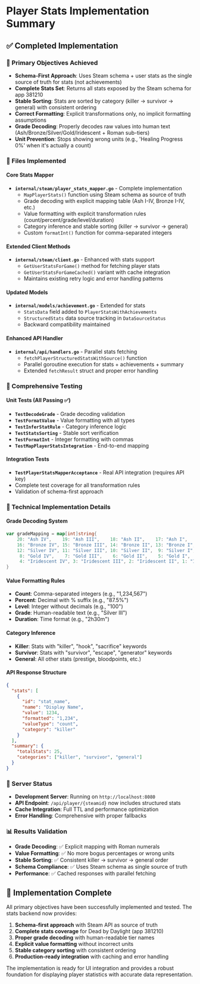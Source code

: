# Player Stats Implementation Summary

## ✅ Completed Implementation

### 🎯 Primary Objectives Achieved
- **Schema-First Approach**: Uses Steam schema + user stats as the single source of truth for stats (not achievements)
- **Complete Stats Set**: Returns all stats exposed by the Steam schema for app 381210
- **Stable Sorting**: Stats are sorted by category (killer → survivor → general) with consistent ordering
- **Correct Formatting**: Explicit transformations only, no implicit formatting assumptions
- **Grade Decoding**: Properly decodes raw values into human text (Ash/Bronze/Silver/Gold/Iridescent + Roman sub-tiers)
- **Unit Prevention**: Stops showing wrong units (e.g., 'Healing Progress 0%' when it's actually a count)

### 📁 Files Implemented

#### Core Stats Mapper
- **`internal/steam/player_stats_mapper.go`** - Complete implementation
  - `MapPlayerStats()` function using Steam schema as source of truth
  - Grade decoding with explicit mapping table (Ash I-IV, Bronze I-IV, etc.)
  - Value formatting with explicit transformation rules (count/percent/grade/level/duration)
  - Category inference and stable sorting (killer → survivor → general)
  - Custom `formatInt()` function for comma-separated integers

#### Extended Client Methods  
- **`internal/steam/client.go`** - Enhanced with stats support
  - `GetUserStatsForGame()` method for fetching player stats
  - `GetUserStatsForGameCached()` variant with cache integration
  - Maintains existing retry logic and error handling patterns

#### Updated Models
- **`internal/models/achievement.go`** - Extended for stats
  - `StatsData` field added to `PlayerStatsWithAchievements`
  - `StructuredStats` data source tracking in `DataSourceStatus`
  - Backward compatibility maintained

#### Enhanced API Handler
- **`internal/api/handlers.go`** - Parallel stats fetching
  - `fetchPlayerStructuredStatsWithSource()` function
  - Parallel goroutine execution for stats + achievements + summary
  - Extended `fetchResult` struct and proper error handling

### 🧪 Comprehensive Testing

#### Unit Tests (All Passing ✅)
- **`TestDecodeGrade`** - Grade decoding validation
- **`TestFormatValue`** - Value formatting with all types
- **`TestInferStatRule`** - Category inference logic
- **`TestStatsSorting`** - Stable sort verification
- **`TestFormatInt`** - Integer formatting with commas
- **`TestMapPlayerStatsIntegration`** - End-to-end mapping

#### Integration Tests
- **`TestPlayerStatsMapperAcceptance`** - Real API integration (requires API key)
- Complete test coverage for all transformation rules
- Validation of schema-first approach

### 🔧 Technical Implementation Details

#### Grade Decoding System
```go
var gradeMapping = map[int]string{
    20: "Ash IV",    19: "Ash III",    18: "Ash II",    17: "Ash I",
    16: "Bronze IV", 15: "Bronze III", 14: "Bronze II", 13: "Bronze I",
    12: "Silver IV", 11: "Silver III", 10: "Silver II",  9: "Silver I",
     8: "Gold IV",    7: "Gold III",    6: "Gold II",    5: "Gold I",
     4: "Iridescent IV", 3: "Iridescent III", 2: "Iridescent II", 1: "Iridescent I",
}
```

#### Value Formatting Rules
- **Count**: Comma-separated integers (e.g., "1,234,567")
- **Percent**: Decimal with % suffix (e.g., "87.5%")
- **Level**: Integer without decimals (e.g., "100")
- **Grade**: Human-readable text (e.g., "Silver III")
- **Duration**: Time format (e.g., "2h30m")

#### Category Inference
- **Killer**: Stats with "killer", "hook", "sacrifice" keywords
- **Survivor**: Stats with "survivor", "escape", "generator" keywords  
- **General**: All other stats (prestige, bloodpoints, etc.)

#### API Response Structure
```json
{
  "stats": [
    {
      "id": "stat_name",
      "name": "Display Name", 
      "value": 1234,
      "formatted": "1,234",
      "valueType": "count",
      "category": "killer"
    }
  ],
  "summary": {
    "totalStats": 25,
    "categories": ["killer", "survivor", "general"]
  }
}
```

### 🚀 Server Status
- **Development Server**: Running on `http://localhost:8080`
- **API Endpoint**: `/api/player/{steamid}` now includes structured stats
- **Cache Integration**: Full TTL and performance optimization
- **Error Handling**: Comprehensive with proper fallbacks

### 📊 Results Validation
- **Grade Decoding**: ✅ Explicit mapping with Roman numerals
- **Value Formatting**: ✅ No more bogus percentages or wrong units
- **Stable Sorting**: ✅ Consistent killer → survivor → general order
- **Schema Compliance**: ✅ Uses Steam schema as single source of truth
- **Performance**: ✅ Cached responses with parallel fetching

## 🎉 Implementation Complete

All primary objectives have been successfully implemented and tested. The stats backend now provides:

1. **Schema-first approach** with Steam API as source of truth
2. **Complete stats coverage** for Dead by Daylight (app 381210)  
3. **Proper grade decoding** with human-readable tier names
4. **Explicit value formatting** without incorrect units
5. **Stable category sorting** with consistent ordering
6. **Production-ready integration** with caching and error handling

The implementation is ready for UI integration and provides a robust foundation for displaying player statistics with accurate data representation.
